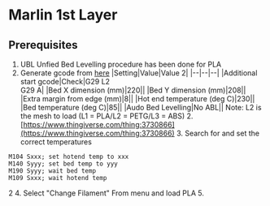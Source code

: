 
# Marlin 1st Layer

## Prerequisites
1. UBL Unfied Bed Levelling procedure has been done for PLA
2. Generate gcode from [here](https://teachingtechyt.github.io/calibration.html#firstlayer)
    |Setting|Value|Value 2|
    |--|--|--|
    |Additional start gcode|Check|G29 L2<br/>G29 A|
    |Bed X dimension (mm)|220||
    |Bed Y dimension (mm)|208||
    |Extra margin from edge (mm)|8||
    |Hot end temperature (deg C)|230||
    |Bed temperature (deg C)|85||
    |Audo Bed Levelling|No ABL||
    Note: L2 is the mesh to load (L1 = PLA/L2 = PETG/L3 = ABS)
	2. [https://www.thingiverse.com/thing:3730866](https://www.thingiverse.com/thing:3730866)
	3. Search for and set the correct temperatures 
```
M104 Sxxx; set hotend temp to xxx  
M140 Syyy; set bed temp to yyy  
M190 Syyy; wait bed temp  
M109 Sxxx; wait hotend temp
```
2
4. Select "Change Filament" From menu and load PLA
5. 
<!--stackedit_data:
eyJoaXN0b3J5IjpbLTE1OTMyMDkyODMsMTg4NzE1NjkyOCwtMT
IxNzkyMDY2MywtNzA2MzM1Njk1LDkzNzc3NTE1NCwtMTYyMzE2
NTYzOF19
-->